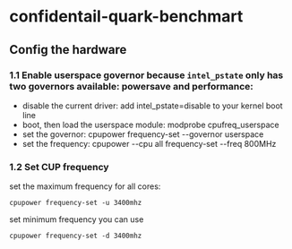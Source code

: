 # confidentail-quark-benchmart


## Config the hardware

### 1.1 Enable userspace governor because `intel_pstate` only has two governors available: powersave and performance:
+ disable the current driver: add intel_pstate=disable to your kernel boot line
+ boot, then load the userspace module: modprobe cpufreq_userspace
+ set the governor: cpupower frequency-set --governor userspace
+ set the frequency: cpupower --cpu all frequency-set --freq 800MHz

### 1.2 Set CUP frequency
set the maximum frequency for all cores:

```
cpupower frequency-set -u 3400mhz
```

set minimum frequency you can use
```
cpupower frequency-set -d 3400mhz
```
